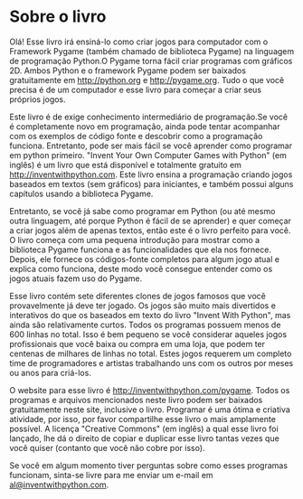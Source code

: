 # Sobre o livro

Olá! Esse livro irá ensiná-lo como criar jogos para computador com o Framework Pygame (também chamado de biblioteca Pygame) na linguagem de 
programação Python.O Pygame torna fácil criar programas com gráficos 2D. Ambos Python e o framework Pygame podem ser baixados
gratuitamente em http://python.org e http://pygame.org. Tudo o que você precisa é de um computador e esse livro para começar a criar seus próprios jogos.

Este livro é de exige conhecimento intermediário de programação.Se você é completamente novo em programação, ainda pode tentar acompanhar com os exemplos de código fonte e descobrir como a programação funciona. Entretanto, pode ser mais fácil se você aprender como programar em  python primeiro.
"Invent Your Own Computer Games with Python" (em inglês) é um livro que está disponível e totalmente gratuito em http://inventwithpython.com.
Este livro ensina a programação criando jogos baseados em textos (sem gráficos) para iniciantes, e também possui alguns capítulos usando a biblioteca Pygame.

Entretanto, se você já sabe como programar em Python (ou até mesmo outra linguagem, até porque Python é fácil de se aprender) e quer começar a criar jogos além de apenas textos, então este é o livro perfeito para você. O livro começa com uma pequena introdução para mostrar como a biblioteca Pygame funciona e as funcionalidades que ela nos fornece. Depois, ele fornece os códigos-fonte completos para algum jogo atual e explica como funciona, deste modo você consegue entender como os jogos atuais fazem uso do Pygame.

Esse livro contém sete diferentes clones de jogos famosos que você provavelmente já deve ter jogado. Os jogos são muito mais divertidos e interativos do que os baseados em texto do livro "Invent With Python", mas ainda são relativamente curtos. Todos os programas possuem menos de 600 linhas no total. Isso é bem pequeno se você considerar aqueles jogos profissionais que você baixa ou compra em uma loja, que podem ter centenas de milhares de linhas no total. Estes jogos requerem um completo time de programadores e artistas trabalhando uns com os outros por meses ou anos para criá-los.

O website para esse livro é http://inventwithpython.com/pygame. Todos os programas e arquivos mencionados neste livro podem ser baixados gratuitamente neste site, inclusive o livro. Programar é uma ótima e criativa atividade, por isso, por favor compartilhe esse livro o mais amplamente possível. A licença "Creative Commons" (em inglês) a qual esse livro foi lançado, lhe dá o direito de copiar e duplicar esse livro tantas vezes que você quiser (contanto que você não cobre por isso).

Se você em algum momento tiver perguntas sobre como esses programas funcionam, sinta-se livre para me enviar um e-mail em 
al@inventwithpython.com.
